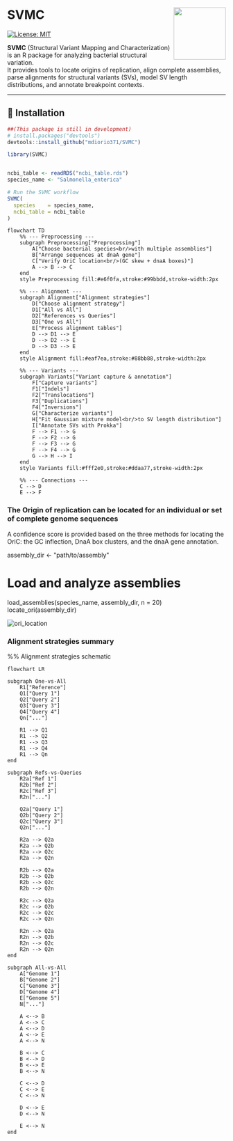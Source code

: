 

# SVMC <img src="figs/logo.png" align="right" width="120"/>

[![License: MIT](https://img.shields.io/badge/License-MIT-yellow.svg)](LICENSE)

**SVMC** (Structural Variant Mapping and Characterization) is an R package for analyzing bacterial structural variation.  
It provides tools to locate origins of replication, align complete assemblies, parse alignments for structural variants (SVs), model SV length distributions, and annotate breakpoint contexts. 


---

## 🔧 Installation

```r
##(This package is still in development)
# install.packages("devtools")
devtools::install_github("mdiorio371/SVMC")

library(SVMC)


ncbi_table <- readRDS("ncbi_table.rds")
species_name <- "Salmonella_enterica"

# Run the SVMC workflow
SVMC(
  species    = species_name,
  ncbi_table = ncbi_table
)

```  


```mermaid
flowchart TD
    %% --- Preprocessing ---
    subgraph Preprocessing["Preprocessing"]
        A["Choose bacterial species<br/>with multiple assemblies"]
        B["Arrange sequences at dnaA gene"]
        C["Verify OriC location<br/>(GC skew + dnaA boxes)"]
        A --> B --> C
    end
    style Preprocessing fill:#e6f0fa,stroke:#99bbdd,stroke-width:2px

    %% --- Alignment ---
    subgraph Alignment["Alignment strategies"]
        D["Choose alignment strategy"]
        D1["All vs All"]
        D2["References vs Queries"]
        D3["One vs All"]
        E["Process alignment tables"]
        D --> D1 --> E
        D --> D2 --> E
        D --> D3 --> E
    end
    style Alignment fill:#eaf7ea,stroke:#88bb88,stroke-width:2px

    %% --- Variants ---
    subgraph Variants["Variant capture & annotation"]
        F["Capture variants"]
        F1["Indels"]
        F2["Translocations"]
        F3["Duplications"]
        F4["Inversions"]
        G["Characterize variants"]
        H["Fit Gaussian mixture model<br/>to SV length distribution"]
        I["Annotate SVs with Prokka"]
        F --> F1 --> G
        F --> F2 --> G
        F --> F3 --> G
        F --> F4 --> G
        G --> H --> I
    end
    style Variants fill:#fff2e0,stroke:#ddaa77,stroke-width:2px

    %% --- Connections ---
    C --> D
    E --> F
```


### The Origin of replication can be located for an individual or set of complete genome sequences
A confidence score is provided based on the three methods for locating the OriC: the GC inflection, DnaA box clusters, and the dnaA gene annotation.

assembly_dir <- "path/to/assembly"

# Load and analyze assemblies
load_assemblies(species_name, assembly_dir, n = 20)
locate_ori(assembly_dir)


![ori_location](ori.png)


### Alignment strategies summary
%% Alignment strategies schematic

```mermaid
flowchart LR

subgraph One-vs-All
    R1["Reference"]
    Q1["Query 1"]
    Q2["Query 2"]
    Q3["Query 3"]
    Q4["Query 4"]
    Qn["..."]

    R1 --> Q1
    R1 --> Q2
    R1 --> Q3
    R1 --> Q4
    R1 --> Qn
end

subgraph Refs-vs-Queries
    R2a["Ref 1"]
    R2b["Ref 2"]
    R2c["Ref 3"]
    R2n["..."]

    Q2a["Query 1"]
    Q2b["Query 2"]
    Q2c["Query 3"]
    Q2n["..."]

    R2a --> Q2a
    R2a --> Q2b
    R2a --> Q2c
    R2a --> Q2n

    R2b --> Q2a
    R2b --> Q2b
    R2b --> Q2c
    R2b --> Q2n

    R2c --> Q2a
    R2c --> Q2b
    R2c --> Q2c
    R2c --> Q2n

    R2n --> Q2a
    R2n --> Q2b
    R2n --> Q2c
    R2n --> Q2n
end

subgraph All-vs-All
    A["Genome 1"]
    B["Genome 2"]
    C["Genome 3"]
    D["Genome 4"]
    E["Genome 5"]
    N["..."]

    A <--> B
    A <--> C
    A <--> D
    A <--> E
    A <--> N

    B <--> C
    B <--> D
    B <--> E
    B <--> N

    C <--> D
    C <--> E
    C <--> N

    D <--> E
    D <--> N

    E <--> N
end
